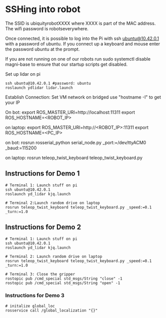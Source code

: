 
# SSHing into robot
The SSID is ubiquityrobotXXXX where XXXX is part of the MAC address. The wifi password is robotseverywhere.

Once connected, it is possible to log into the Pi with ssh ubuntu@10.42.0.1 with a password of ubuntu. If you connect up a keyboard and mouse enter the password ubuntu at the prompt. 

If you are not running on one of our robots run sudo systemctl disable magni-base to ensure that our startup scripts get disabled. 

Set up lidar on pi
```
ssh ubuntu@10.42.0.1 #password: ubuntu
roslaunch ydlidar lidar.launch
```

Establish Connection:
Set VM network on bridged
use "hostname -I" to get your IP

On bot:
export ROS_MASTER_URI=http://localhost:11311
export ROS_HOSTNAME=<ROBOT_IP>

on laptop:
export ROS_MASTER_URI=http://<ROBOT_IP>:11311
export ROS_HOSTNAME=<PC_IP>

on bot:
rosrun rosserial_python serial_node.py _port:=/dev/ttyACM0 _baud:=115200

on laptop:
rosrun teleop_twist_keyboard teleop_twist_keyboard.py


## Instructions for Demo 1
```
# Terminal 1: Launch stuff on pi
ssh ubuntu@10.42.0.1
roslaunch yd_lidar kjq.launch

# Terminal 2:Launch random drive on laptop
rosrun teleop_twist_keyboard teleop_twist_keyboard.py _speed:=0.1 _turn:=1.0
```


## Instructions for Demo 2
```
# Terminal 1: Launch stuff on pi
ssh ubuntu@10.42.0.1
roslaunch yd_lidar kjq.launch

# Terminal 2: Launch random drive on laptop
rosrun teleop_twist_keyboard teleop_twist_keyboard.py _speed:=0.1 _turn:=1.0

# Terminal 3: Close the gripper
rostopic pub /cmd_special std_msgs/String "close" -1
rostopic pub /cmd_special std_msgs/String "open" -1

```


### Instructions for Demo 3
```
# initalize global_loc
rosservice call /global_localization "{}"


```